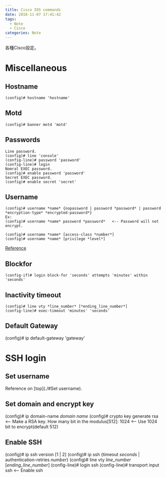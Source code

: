 ```yaml
---
title: Cisco IOS commands
date: 2018-11-07 17:41:42
tags:
  - Note
  - Cisco
categories: Note
---
```


各種Cisco設定。
<!-- More -->

# Miscellaneous
## Hostname
```
(config)# hostname 'hostname'
```
## Motd
```
(config)# banner motd 'motd'
```

## Passwords
```
Line password.
(config)# line 'console'
(config-line)# password 'password'
(config-line)# login
Nomral EXEC password.
(config)# enable password 'password'
Secret EXEC password.
(config)# enable secret 'secret'
```

##  Username
```
(config)# username *name* {nopassword | password *password* | password *encryption-type* *encrypted-password*}
Ex:
(config)# username *name* password *password*   <-- Password will not encrypt.

(config)# username *name* [access-class *number*]
(config)# username *name* [privilege *level*]
```
[Reference](https://www.cisco.com/c/en/us/td/docs/ios/12_2/security/command/reference/fsecur_r/srfpass.html#username)

## Blockfor
```
(config-if)# login block-for 'seconds' attempts 'minutes' within 'seconds' 
```

## Inactivity timeout
```
(config)# line vty *line_number* [*ending_line_number*]
(config-line)# exec-timeout 'minutes' 'seconds'
```

## Default Gateway
(config)# ip default-gateway 'gateway'

# SSH login
## Set username
Reference on [top](./#Set username).

## Set domain and encrypt key
(config)# ip domain-name *domain name*
(config)# crypto key generate rsa           <-- Make a RSA key.
How many bit in the modulus[512]: 1024      <-- Use 1024 bit to encrypt(default 512)

## Enable SSH
(config)# ip ssh version [1 | 2]
(config)# ip ssh {timeout *seconds* | authentication-retries *number*}
(config)# line vty *line_number* [*ending_line_number*]
(config-line)# login ssh
(config-line)# transport input ssh          <-- Enable ssh
